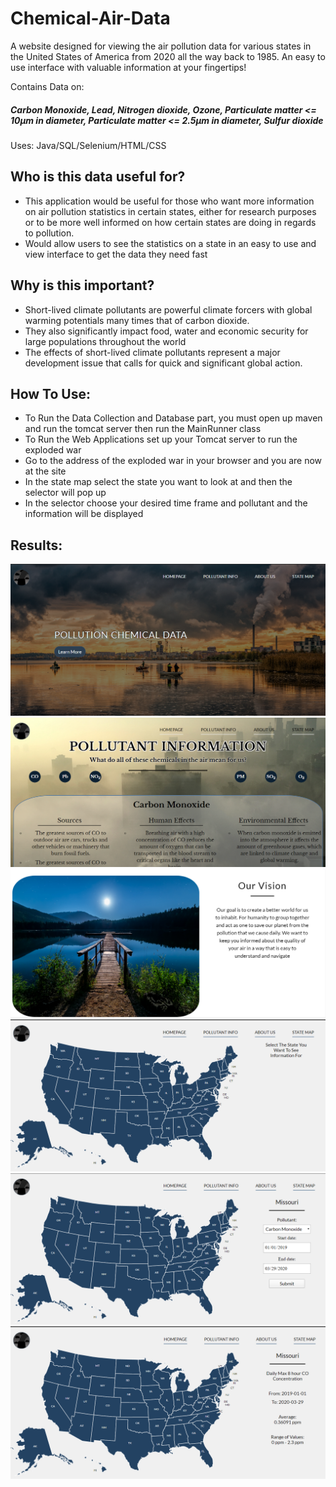 # Chemical-Air-Data
A website designed for viewing the air pollution data for various states in the United States of America from 2020 all the way back to 1985. An easy to use interface with valuable information at your fingertips!

Contains Data on:
##### Carbon Monoxide, Lead, Nitrogen dioxide, Ozone, Particulate matter <= 10μm in diameter, Particulate matter <= 2.5μm in diameter, Sulfur dioxide

Uses: Java/SQL/Selenium/HTML/CSS

## Who is this data useful for?
- This application would be useful for those who want more information on air pollution statistics in certain states, either for research purposes or to be more well informed on how certain states are doing in regards to pollution.
- Would allow users to see the statistics on a state in an easy to use and view interface to get the data they need fast

## Why is this important?
- Short-lived climate pollutants are powerful climate forcers with global warming potentials many times that of carbon dioxide. 
- They also significantly impact food, water and economic security for large populations throughout the world
- The effects of short-lived climate pollutants represent a major development issue that calls for quick and significant global action. 

## How To Use:
- To Run the Data Collection and Database part, you must open up maven and run the tomcat server then run the MainRunner class
- To Run the Web Applications set up your Tomcat server to run the exploded war
- Go to the address of the exploded war in your browser and you are now at the site
- In the state map select the state you want to look at and then the selector will pop up
- In the selector choose your desired time frame and pollutant and the information will be displayed

## Results:
![](/Air%20Data%20Screenshots/homepage.PNG)
![](/Air%20Data%20Screenshots/pollutant%20info.PNG)
![](/Air%20Data%20Screenshots/vision.PNG)
![](/Air%20Data%20Screenshots/state.PNG)
![](/Air%20Data%20Screenshots/missouri.PNG)
![](/Air%20Data%20Screenshots/results.PNG)
